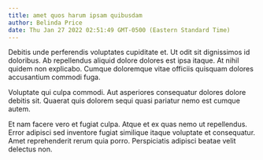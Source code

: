 ```yaml
---
title: amet quos harum ipsam quibusdam
author: Belinda Price
date: Thu Jan 27 2022 02:51:49 GMT-0500 (Eastern Standard Time)
---
```

Debitis unde perferendis voluptates cupiditate et. Ut odit sit dignissimos id doloribus. Ab repellendus aliquid dolore dolores est ipsa itaque. At nihil quidem non explicabo. Cumque doloremque vitae officiis quisquam dolores accusantium commodi fuga.

 Voluptate qui culpa commodi. Aut asperiores consequatur dolores dolore debitis sit. Quaerat quis dolorem sequi quasi pariatur nemo est cumque autem.

 Et nam facere vero et fugiat culpa. Atque et ex quas nemo ut repellendus. Error adipisci sed inventore fugiat similique itaque voluptate et consequatur. Amet reprehenderit rerum quia porro. Perspiciatis adipisci beatae velit delectus non.